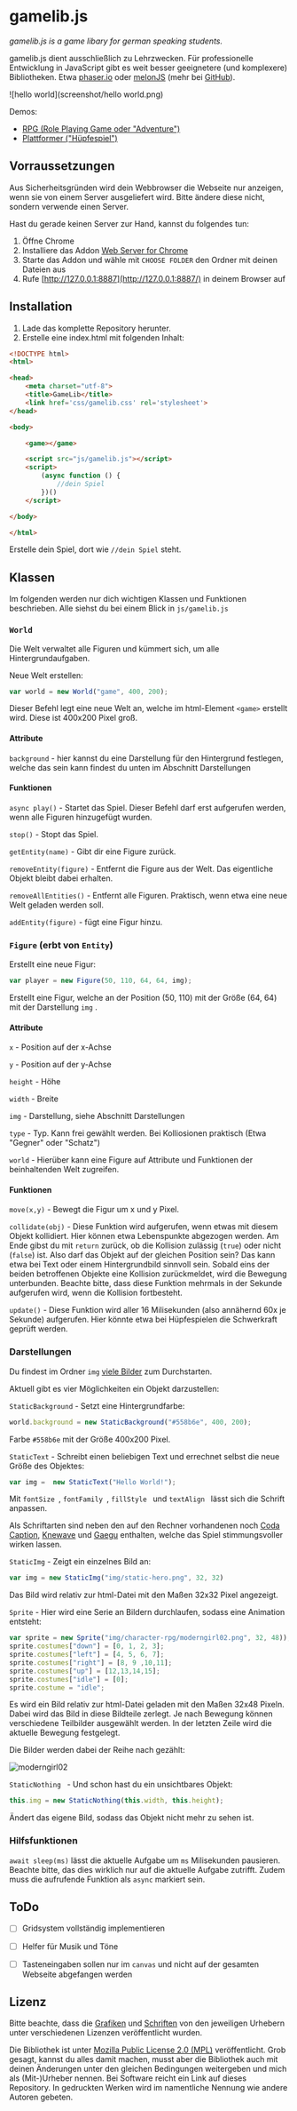 # gamelib.js

*gamelib.js is a game libary for german speaking students.*

gamelib.js dient ausschließlich zu Lehrzwecken. Für professionelle Entwicklung in JavaScript gibt es weit besser geeignetere (und komplexere) Bibliotheken. Etwa [phaser.io](https://phaser.io/) oder [melonJS](www.melonjs.org/) (mehr bei [GitHub](https://github.com/collections/game-engines)).

![hello world](screenshot/hello world.png)



Demos:

* [RPG (Role Playing Game oder "Adventure")](demo-rpg.html)
* [Plattformer ("Hüpfespiel")](demo-platform.html)

## Vorraussetzungen

Aus Sicherheitsgründen wird dein Webbrowser die Webseite nur anzeigen, wenn sie von einem Server ausgeliefert wird. Bitte ändere diese nicht, sondern verwende einen Server.

Hast du gerade keinen Server zur Hand, kannst du folgendes tun:

1. Öffne Chrome
2. Installiere das Addon [Web Server for Chrome](https://chrome.google.com/webstore/detail/web-server-for-chrome/ofhbbkphhbklhfoeikjpcbhemlocgigb)
3. Starte das Addon und wähle mit `CHOOSE FOLDER` den Ordner mit deinen Dateien aus
4. Rufe [http://127.0.0.1:8887](http://127.0.0.1:8887/) in deinem Browser auf

## Installation

1. Lade das komplette Repository herunter. 
2. Erstelle eine index.html mit folgenden Inhalt: 

```html
<!DOCTYPE html>
<html>

<head>
    <meta charset="utf-8">
    <title>GameLib</title>
    <link href='css/gamelib.css' rel='stylesheet'>
</head>

<body>

    <game></game>

    <script src="js/gamelib.js"></script>
    <script>
        (async function () {
            //dein Spiel
        })()
    </script>

</body>

</html>
```

Erstelle dein Spiel, dort wie `//dein Spiel` steht.

## Klassen

Im folgenden werden nur dich wichtigen Klassen und Funktionen beschrieben. Alle siehst du bei einem Blick in `js/gamelib.js`

### `World`

Die Welt verwaltet alle Figuren und kümmert sich, um alle Hintergrundaufgaben.

Neue Welt erstellen:

```js
var world = new World("game", 400, 200);
```

Dieser Befehl legt eine neue Welt an, welche im html-Element `<game>` erstellt wird. Diese ist 400x200 Pixel groß.

#### Attribute

`background` - hier kannst du eine Darstellung für den Hintergrund festlegen, welche das sein kann findest du unten im Abschnitt Darstellungen

#### Funktionen

`async play()` - Startet das Spiel. Dieser Befehl darf erst aufgerufen werden, wenn alle Figuren hinzugefügt wurden.

`stop()` - Stopt das Spiel.

`getEntity(name)` - Gibt dir eine Figure zurück.

`removeEntity(figure)` - Entfernt die Figure aus der Welt. Das eigentliche Objekt bleibt dabei erhalten.

`removeAllEntities()` - Entfernt alle Figuren. Praktisch, wenn etwa eine neue Welt geladen werden soll.

`addEntity(figure)` - fügt eine Figur hinzu.

### `Figure` (erbt von `Entity`)
Erstellt eine neue Figur:

```js
var player = new Figure(50, 110, 64, 64, img);
```

Erstellt eine Figur, welche an der Position (50, 110) mit der Größe (64, 64) mit der Darstellung `img` .

#### Attribute

`x` - Position auf der x-Achse

`y` - Position auf der y-Achse

`height` - Höhe

`width` - Breite

`img` - Darstellung, siehe Abschnitt Darstellungen

`type` - Typ. Kann frei gewählt werden. Bei Kolliosionen praktisch (Etwa "Gegner" oder "Schatz")

`world` - Hierüber kann eine Figure auf Attribute und Funktionen der beinhaltenden Welt zugreifen.

#### Funktionen
`move(x,y)`  - Bewegt die Figur um x und y Pixel.

`collidate(obj)` - Diese Funktion wird aufgerufen, wenn etwas mit diesem Objekt kollidiert. Hier können etwa Lebenspunkte abgezogen werden. Am Ende gibst du mit `return` zurück, ob die Kollision zulässig (`true`) oder nicht (`false`) ist. Also darf das Objekt auf der gleichen Position sein? Das kann etwa bei Text oder einem Hintergrundbild sinnvoll sein. Sobald eins der beiden betroffenen Objekte eine Kollision zurückmeldet, wird die Bewegung unterbunden. Beachte bitte, dass diese Funktion mehrmals in der Sekunde aufgerufen wird, wenn die Kollision fortbesteht.

`update()` - Diese Funktion wird aller 16 Milisekunden (also annähernd 60x je Sekunde) aufgerufen. Hier könnte etwa bei Hüpfespielen die Schwerkraft geprüft werden.

### Darstellungen

Du findest im Ordner `img` [viele Bilder](img.md) zum Durchstarten.



Aktuell gibt es vier Möglichkeiten ein Objekt darzustellen:

`StaticBackground` - Setzt eine Hintergrundfarbe: 

```js
world.background = new StaticBackground("#558b6e", 400, 200);
```

Farbe `#558b6e` mit der Größe 400x200 Pixel.

`StaticText` - Schreibt einen beliebigen Text und errechnet selbst die neue Größe des Objektes:

```js
var img =  new StaticText("Hello World!");
```

Mit `fontSize `, `fontFamily `, `fillStyle ` und `textAlign ` lässt sich die Schrift anpassen.

Als Schriftarten sind neben den auf den Rechner vorhandenen noch [Coda Caption](https://fonts.google.com/specimen/Coda+Caption),  [Knewave](https://fonts.google.com/specimen/Knewave) und [Gaegu](https://fonts.google.com/specimen/Gaegu) enthalten, welche das Spiel stimmungsvoller wirken lassen.

`StaticImg` - Zeigt ein einzelnes Bild an:

```js
var img = new StaticImg("img/static-hero.png", 32, 32)
```

Das Bild wird relativ zur html-Datei mit den Maßen 32x32 Pixel angezeigt.

`Sprite` - Hier wird eine Serie an Bildern durchlaufen, sodass eine Animation entsteht:

```js
var sprite = new Sprite("img/character-rpg/moderngirl02.png", 32, 48));
sprite.costumes["down"] = [0, 1, 2, 3];
sprite.costumes["left"] = [4, 5, 6, 7];
sprite.costumes["right"] = [8, 9 ,10,11];
sprite.costumes["up"] = [12,13,14,15];
sprite.costumes["idle"] = [0];
sprite.costume = "idle";
```

Es wird ein Bild relativ zur html-Datei geladen mit den Maßen 32x48 Pixeln. Dabei wird das Bild in diese Bildteile zerlegt. Je nach Bewegung können verschiedene Teilbilder ausgewählt werden. In der letzten Zeile wird die aktuelle Bewegung festgelegt.

Die Bilder werden dabei der Reihe nach gezählt:

![moderngirl02](img/character-rpg/moderngirl02.png)

`StaticNothing ` - Und schon hast du ein unsichtbares Objekt:

```js
this.img = new StaticNothing(this.width, this.height);
```

Ändert das eigene Bild, sodass das Objekt nicht mehr zu sehen ist.

### Hilfsfunktionen
`await sleep(ms)` lässt die aktuelle Aufgabe um `ms` Milisekunden pausieren. Beachte bitte, das dies wirklich nur auf die aktuelle Aufgabe zutrifft. Zudem muss die aufrufende Funktion als `async` markiert sein.


## ToDo

* [ ] Gridsystem vollständig implementieren
* [ ] Helfer für Musik und Töne
* [ ] Tasteneingaben sollen nur im `canvas` und nicht auf der gesamten Webseite abgefangen werden



## Lizenz

Bitte beachte, dass die [Grafiken](img.md) und [Schriften](https://fonts.google.com/) von den jeweiligen Urhebern unter verschiedenen Lizenzen veröffentlicht wurden.

Die Bibliothek ist unter [Mozilla Public License 2.0 (MPL)](https://choosealicense.com/licenses/mpl-2.0/) veröffentlicht. Grob gesagt, kannst du alles damit machen, musst aber  die Bibliothek auch mit deinen Änderungen unter den gleichen Bedingungen weitergeben und mich als (Mit-)Urheber nennen. Bei Software reicht ein Link auf dieses Repository. In gedruckten Werken wird im namentliche Nennung wie andere Autoren gebeten.